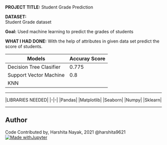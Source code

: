 **PROJECT TITLE:**
Student Grade Prediction 

**DATASET:**  
Student Grade dataset

**Goal:**
Used machine learning to predict the grades of students

**WHAT I HAD DONE:**
With the help of attributes in given data set predict the score of students.


|Models|Accuray Score|
|-|-|
|Decision Tree Clasifier|0.775|
|Support Vector Machine|0.8|
|KNN|
***************************************

|LIBRARIES NEEDED|
|-|-|
|Pandas| 
|Matplotlib|
|Seaborn|
|Numpy|
|Sklearn|

******************************
## Author
Code Contributed by, Harshita Nayak, 2021 @harshita9621
[![Made withJupyter](https://img.shields.io/badge/Made%20with-Jupyter-orange?style=for-the-badge&logo=Jupyter)](https://jupyter.org/try)